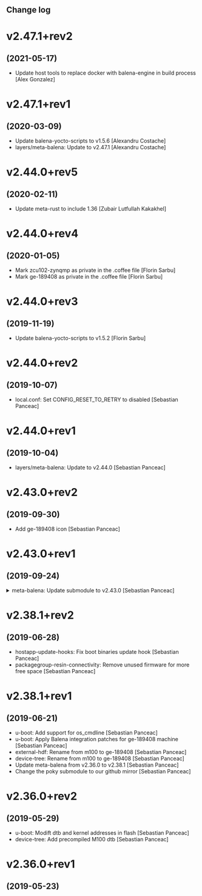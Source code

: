 Change log
-----------

# v2.47.1+rev2
## (2021-05-17)

* Update host tools to replace docker with balena-engine in build process [Alex Gonzalez]

# v2.47.1+rev1
## (2020-03-09)

* Update balena-yocto-scripts to v1.5.6 [Alexandru Costache]
* layers/meta-balena: Update to v2.47.1 [Alexandru Costache]

# v2.44.0+rev5
## (2020-02-11)

* Update meta-rust to include 1.36 [Zubair Lutfullah Kakakhel]

# v2.44.0+rev4
## (2020-01-05)

* Mark zcu102-zynqmp as private in the .coffee file [Florin Sarbu]
* Mark ge-189408 as private in the .coffee file [Florin Sarbu]

# v2.44.0+rev3
## (2019-11-19)

* Update balena-yocto-scripts to v1.5.2 [Florin Sarbu]

# v2.44.0+rev2
## (2019-10-07)

* local.conf: Set CONFIG_RESET_TO_RETRY to disabled [Sebastian Panceac]

# v2.44.0+rev1
## (2019-10-04)

* layers/meta-balena: Update to v2.44.0 [Sebastian Panceac]

# v2.43.0+rev2
## (2019-09-30)

* Add ge-189408 icon [Sebastian Panceac]

# v2.43.0+rev1
## (2019-09-24)


<details>
<summary> meta-balena: Update submodule to v2.43.0 [Sebastian Panceac] </summary>

> ## meta-balena-2.43.0
> ### (2019-09-13)
> 
> * Update NetworkManager to 1.20.2 [Andrei Gherzan]
> * Update ModemManager to 1.10.6 [Andrei Gherzan]

> ## meta-balena-2.42.0
> ### (2019-09-13)
> 
> * A small fix in initramfs when /dev/console is invalid due to whatever reason [Zubair Lutfullah Kakakhel]
> * Add automated testing for external kernel module header tarballs [Zubair Lutfullah Kakakhel]
> * Make sure correct utsrelease.h is packaged [Zubair Lutfullah Kakakhel]
> * Fix a bug where application containers with new systemd versions were failing to start in cases. Switch to systemd cgroup driver in balenaEngine [Zubair Lutfullah Kakakhel]

> ## meta-balena-2.41.1
> ### (2019-09-03)
> 
> * Update ModemManager to version 1.10.4 [Florin Sarbu]
> * Fix for some innocous systemd tmpfile warnings /var/run -> /run ones [Zubair Lutfullah Kakakhel]
> * Fix for rollbacks where the inactive partition mount was unavailable when altboot triggered [Zubair Lutfullah Kakakhel]
> * kernel-resin: Enable FTDI USB-serial convertors driver [Sebastian Panceac]

> ## meta-balena-2.41.0
> ### (2019-08-22)
> 
> * Fix a hang in initramfs for warrior production images [Zubair Lutfullah Kakakhel]
> * Update balena-engine to 18.09.8 [Robert Günzler]
> * Avoid overlayfs mounts in poky's volatile-binds [Andrei Gherzan]

> ## meta-balena-2.40.0
> ### (2019-08-14)
> 
> * Update balena-supervisor to v10.2.2 [Cameron Diver]
> * Workaround for a cornercase bug in PersistentLogging where journalctl filled the state partition. Vacuum the journal on boot. [Zubair Lutfullah Kakakhel]

> ## meta-balena-2.39.0
> ### (2019-07-31)
> 
> * usb-modeswitch-data: Switch Huawei E3372 12d1:1f01 to mbim mode [Alexandru Costache]
> * Fix rollback altboots to prevent good reboots by supervisor triggering rollback. [Zubair Lutfullah Kakakhel]
> * Devices using u-boot. Remove any BOOTDELAY for production images. Add a 2 seconds delay for development images [Zubair Lutfullah Kakakhel]
> * Devices using u-boot. Enable CONFIG_CMD_SETEXPR for all devices. Required for rollbacks to work [Zubair Lutfullah Kakakhel]
> * Devices using u-boot. Enable rollback-altboot by handling bootcount via meta-balena. [Zubair Lutfullah Kakakhel]
> * Production Devices using u-boot. Enable CONFIG_RESET_TO_RETRY to reset a device in case it drops into a u-boot shell [Zubair Lutfullah Kakakhel]
> * Remove confusing networkmanager https connectivity warning [Zubair Lutfullah Kakakhel]
> * Increase fs.inotify.max_user_instances to 512 [Zubair Lutfullah Kakakhel]
> * Update balena-supervisor to v10.0.3 [Cameron Diver]
> * Fix balena hello-world healthcheck [Zubair Lutfullah Kakakhel]
> * Add nf_table kernel modules [Zubair Lutfullah Kakakhel]
> * hostapp-update-hooks: Use correct source for inactive sysroot [Alexandru Costache]
> * Add extra healthcheck to balena service. It will spin up a hello-world container as well [Zubair Lutfullah Kakakhel]
> * Update balena-supervisor to v9.18.8 [Cameron Diver]
> * image-resin.bbclass: fixed a typo [Kyle Harding]
> * kernel-resin: Add support for CH340 family of usb-serial adapters [Sebastian Panceac]
> * resin-proxy-config: add missing reserved ip ranges to default noproxy [Will Boyce]
> * Reduce data partition size from 1G to 192M [Zubair Lutfullah Kakakhel]

> ## meta-balena-2.38.3
> ### (2019-07-10)
> 
> * resin-proxy-config: fix up incorrect bash subshell command [Matthew McGinn]

> ## meta-balena-2.38.2
> ### (2019-06-27)
> 
> * Update to kernel-modules-headers v0.0.20 to fix missing target modpost binary on kernel 5.0.3 [Florin Sarbu]
> * Update to kernel-modules-headers v0.0.19 to fix target objtool compile issue on kernel 5.0.3 [Florin Sarbu]
</details>

# v2.38.1+rev2
## (2019-06-28)

* hostapp-update-hooks: Fix boot binaries update hook [Sebastian Panceac]
* packagegroup-resin-connectivity: Remove unused firmware for more free space [Sebastian Panceac]

# v2.38.1+rev1
## (2019-06-21)

* u-boot: Add support for os_cmdline [Sebastian Panceac]
* u-boot: Apply Balena integration patches for ge-189408 machine [Sebastian Panceac]
* external-hdf: Rename from m100 to ge-189408 [Sebastian Panceac]
* device-tree: Rename from m100 to ge-189408 [Sebastian Panceac]
* Update meta-balena from v2.36.0 to v2.38.1 [Sebastian Panceac]
* Change the poky submodule to our github mirror [Sebastian Panceac]

# v2.36.0+rev2
## (2019-05-29)

* u-boot: Modift dtb and kernel addresses in flash [Sebastian Panceac]
* device-tree: Add precompiled M100 dtb [Sebastian Panceac]

# v2.36.0+rev1
## (2019-05-23)
